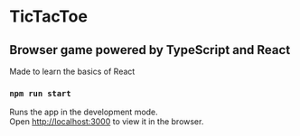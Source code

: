 # TicTacToe

## Browser game powered by TypeScript and React

Made to learn the basics of React

### `npm run start`

Runs the app in the development mode.\
Open [http://localhost:3000](http://localhost:3000) to view it in the browser.

